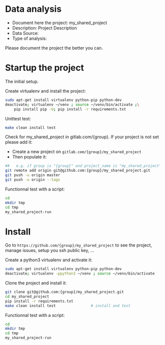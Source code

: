 # Data analysis
- Document here the project: my_shared_project
- Description: Project Description
- Data Source:
- Type of analysis:

Please document the project the better you can.

# Startup the project

The initial setup.

Create virtualenv and install the project:
```bash
sudo apt-get install virtualenv python-pip python-dev
deactivate; virtualenv ~/venv ; source ~/venv/bin/activate ;\
    pip install pip -U; pip install -r requirements.txt
```

Unittest test:
```bash
make clean install test
```

Check for my_shared_project in gitlab.com/{group}.
If your project is not set please add it:

- Create a new project on `gitlab.com/{group}/my_shared_project`
- Then populate it:

```bash
##   e.g. if group is "{group}" and project_name is "my_shared_project"
git remote add origin git@github.com:{group}/my_shared_project.git
git push -u origin master
git push -u origin --tags
```

Functionnal test with a script:

```bash
cd
mkdir tmp
cd tmp
my_shared_project-run
```

# Install

Go to `https://github.com/{group}/my_shared_project` to see the project, manage issues,
setup you ssh public key, ...

Create a python3 virtualenv and activate it:

```bash
sudo apt-get install virtualenv python-pip python-dev
deactivate; virtualenv -ppython3 ~/venv ; source ~/venv/bin/activate
```

Clone the project and install it:

```bash
git clone git@github.com:{group}/my_shared_project.git
cd my_shared_project
pip install -r requirements.txt
make clean install test                # install and test
```
Functionnal test with a script:

```bash
cd
mkdir tmp
cd tmp
my_shared_project-run
```
